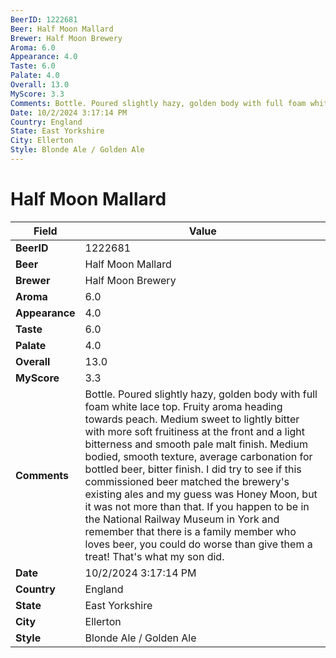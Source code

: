```yaml
---
BeerID: 1222681
Beer: Half Moon Mallard
Brewer: Half Moon Brewery
Aroma: 6.0
Appearance: 4.0
Taste: 6.0
Palate: 4.0
Overall: 13.0
MyScore: 3.3
Comments: Bottle. Poured slightly hazy, golden body with full foam white lace top. Fruity aroma heading towards peach. Medium sweet to lightly bitter with more soft fruitiness at the front and a light bitterness and smooth pale malt finish. Medium bodied, smooth texture, average carbonation for bottled beer, bitter finish. I did try to see if this commissioned beer matched the brewery's existing ales and my guess was Honey Moon, but it was not more than that. If you happen to be in the National Railway Museum in York and remember that there is a family member who loves beer, you could do worse than give them a treat! That's what my son did.
Date: 10/2/2024 3:17:14 PM
Country: England
State: East Yorkshire
City: Ellerton
Style: Blonde Ale / Golden Ale
---
```


# Half Moon Mallard

| Field         | Value |
|---------------|-------|
| **BeerID** | 1222681 |
| **Beer** | Half Moon Mallard |
| **Brewer** | Half Moon Brewery |
| **Aroma** | 6.0 |
| **Appearance** | 4.0 |
| **Taste** | 6.0 |
| **Palate** | 4.0 |
| **Overall** | 13.0 |
| **MyScore** | 3.3 |
| **Comments** | Bottle. Poured slightly hazy, golden body with full foam white lace top. Fruity aroma heading towards peach. Medium sweet to lightly bitter with more soft fruitiness at the front and a light bitterness and smooth pale malt finish. Medium bodied, smooth texture, average carbonation for bottled beer, bitter finish. I did try to see if this commissioned beer matched the brewery's existing ales and my guess was Honey Moon, but it was not more than that. If you happen to be in the National Railway Museum in York and remember that there is a family member who loves beer, you could do worse than give them a treat! That's what my son did. |
| **Date** | 10/2/2024 3:17:14 PM |
| **Country** | England |
| **State** | East Yorkshire |
| **City** | Ellerton |
| **Style** | Blonde Ale / Golden Ale |
